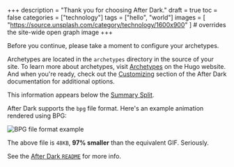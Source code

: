 +++
description = "Thank you for choosing After Dark."
draft = true
toc = false
categories = ["technology"]
tags = ["hello", "world"]
images = [
  "https://source.unsplash.com/category/technology/1600x900"
] # overrides the site-wide open graph image
+++

Before you continue, please take a moment to configure your archetypes.

Archetypes are located in the `archetypes` directory in the source of your site. To learn more about archetypes, visit [Archetypes](https://gohugo.io/content/archetypes/) on the Hugo website. And when you're ready, check out the [Customizing](https://vhs.github.io/after-dark/#customizing) section of the After Dark documentation for additional options.

<!--more-->
This information appears below the [Summary Split](https://gohugo.io/content/summaries/).

After Dark supports the `bpg` file format. Here's an example animation rendered using BPG:

<img src="/bpg/cinemagraph-6.bpg" alt="BPG file format example">

The above file is `48KB`, **97% smaller** than the equivalent GIF. Seriously.

See the <a href="https://codeberg.org/vhs/after-dark/blob/master/README.md" target="_blank" rel="noopener nofollow">After Dark `README`</a> for more info.